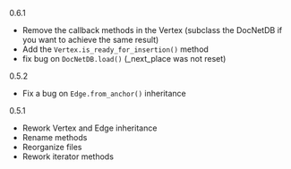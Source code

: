 0.6.1
- Remove the callback methods in the Vertex (subclass the DocNetDB if you want to achieve the same result)
- Add the `Vertex.is_ready_for_insertion()` method
- fix bug on `DocNetDB.load()`  (_next_place was not reset)


0.5.2
- Fix a bug on `Edge.from_anchor()` inheritance

0.5.1
- Rework Vertex and Edge inheritance
- Rename methods
- Reorganize files
- Rework iterator methods
